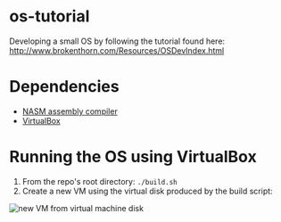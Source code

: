 # os-tutorial
Developing a small OS by following the tutorial found here: http://www.brokenthorn.com/Resources/OSDevIndex.html

# Dependencies
* [NASM assembly compiler](http://www.nasm.us/)
* [VirtualBox](https://www.virtualbox.org/)

# Running the OS using VirtualBox
1. From the repo's root directory: `./build.sh`
2. Create a new VM using the virtual disk produced by the build script:

![new VM from virtual machine disk](https://github.com/pancakeCaptain/os-tutorial/blob/master/new-vm.gif)
